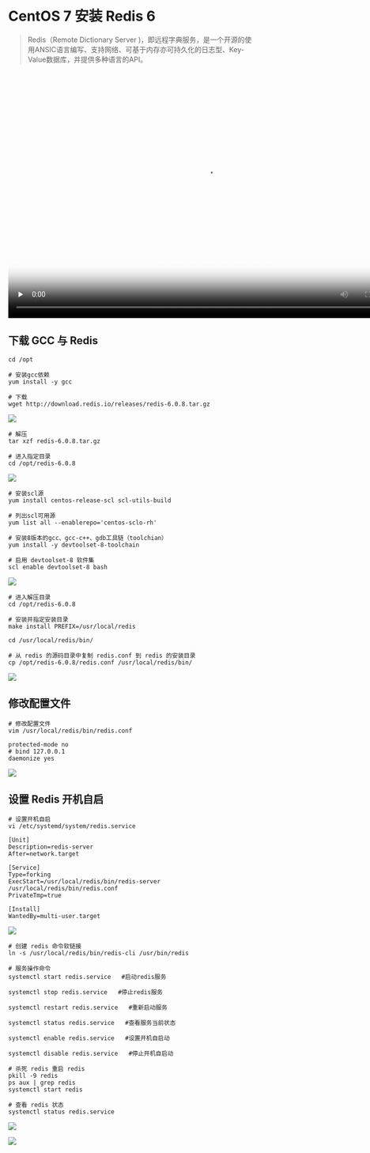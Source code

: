 # CentOS 7 安装 Redis 6

> Redis（Remote Dictionary Server )，即远程字典服务，是一个开源的使用ANSIC语言编写、支持网络、可基于内存亦可持久化的日志型、Key-Value数据库，并提供多种语言的API。

<div>
  <!-- mp4格式 -->
  <video id="video" controls="" width="800" height="500" preload="none" poster="封面">
        <source id="mp4" src="https://oss.yiki.tech/img/202304231046140.mp4" type="video/mp4">
  </videos>
</div>


## 下载 GCC 与 Redis

```shell
cd /opt

# 安装gcc依赖
yum install -y gcc

# 下载
wget http://download.redis.io/releases/redis-6.0.8.tar.gz
```

![](https://oss.yiki.tech/img/202304231045961.png)

```shell
# 解压
tar xzf redis-6.0.8.tar.gz

# 进入指定目录
cd /opt/redis-6.0.8
```

![](https://oss.yiki.tech/img/202304231045187.png)

```shell
# 安装scl源
yum install centos-release-scl scl-utils-build

# 列出scl可用源
yum list all --enablerepo='centos-sclo-rh'

# 安装8版本的gcc、gcc-c++、gdb工具链（toolchian）
yum install -y devtoolset-8-toolchain

# 启用 devtoolset-8 软件集
scl enable devtoolset-8 bash
```

![](https://oss.yiki.tech/img/202304231045850.png)

```shell
# 进入解压目录
cd /opt/redis-6.0.8

# 安装并指定安装目录
make install PREFIX=/usr/local/redis

cd /usr/local/redis/bin/

# 从 redis 的源码目录中复制 redis.conf 到 redis 的安装目录
cp /opt/redis-6.0.8/redis.conf /usr/local/redis/bin/
```

![](https://oss.yiki.tech/img/202304231043113.png)

## 修改配置文件

```shell
# 修改配置文件
vim /usr/local/redis/bin/redis.conf 

protected-mode no
# bind 127.0.0.1
daemonize yes
```

![](https://oss.yiki.tech/img/202304231043877.png)

## 设置 Redis 开机自启

```shell
# 设置开机自启
vi /etc/systemd/system/redis.service

[Unit]
Description=redis-server
After=network.target

[Service]
Type=forking
ExecStart=/usr/local/redis/bin/redis-server /usr/local/redis/bin/redis.conf
PrivateTmp=true

[Install]
WantedBy=multi-user.target
```

![](https://oss.yiki.tech/img/202304231043397.png)

```shell
# 创建 redis 命令软链接
ln -s /usr/local/redis/bin/redis-cli /usr/bin/redis

# 服务操作命令
systemctl start redis.service   #启动redis服务

systemctl stop redis.service   #停止redis服务

systemctl restart redis.service   #重新启动服务

systemctl status redis.service   #查看服务当前状态

systemctl enable redis.service   #设置开机自启动

systemctl disable redis.service   #停止开机自启动

# 杀死 redis 重启 redis
pkill -9 redis
ps aux | grep redis
systemctl start redis

# 查看 redis 状态
systemctl status redis.service
```

![](https://oss.yiki.tech/img/202304231043211.png)

![](https://oss.yiki.tech/img/202304231042187.png)
